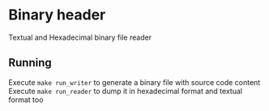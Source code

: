 # Binary header

Textual and Hexadecimal binary file reader

## Running
Execute ```make run_writer``` to generate a binary file with source code content
Execute ```make run_reader``` to dump it in hexadecimal format and textual format too